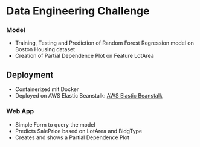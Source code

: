 # Data Engineering Challenge 

### Model
* Training, Testing and Prediction of Random Forest Regression model on Boston Housing dataset
* Creation of Partial Dependence Plot on Feature LotArea

## Deployment
* Containerized mit Docker
* Deployed on AWS Elastic Beanstalk: [AWS Elastic Beanstalk](boston-api.us-east-2.elasticbeanstalk.com)

### Web App
* Simple Form to query the model
* Predicts SalePrice based on LotArea and BldgType
* Creates and shows a Partial Dependence Plot

